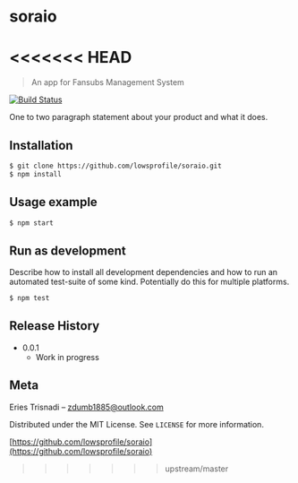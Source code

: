 # soraio
<<<<<<< HEAD
=======
> An app for Fansubs Management System

[![Build Status][travis-image]][travis-url]

One to two paragraph statement about your product and what it does.

## Installation

```sh
$ git clone https://github.com/lowsprofile/soraio.git
$ npm install
```

## Usage example

```sh
$ npm start
```

## Run as development

Describe how to install all development dependencies and how to run an automated test-suite of some kind. Potentially do this for multiple platforms.

```sh
$ npm test
```

## Release History

* 0.0.1
    * Work in progress

## Meta

Eries Trisnadi – zdumb1885@outlook.com

Distributed under the MIT License. See ``LICENSE`` for more information.

[https://github.com/lowsprofile/soraio](https://github.com/lowsprofile/soraio)

[travis-image]: https://img.shields.io/travis/dbader/node-datadog-metrics/master.svg?style=flat-square
[travis-url]: https://travis-ci.org/dbader/node-datadog-metrics
>>>>>>> upstream/master
